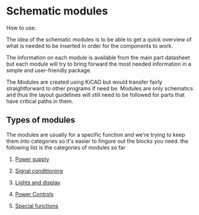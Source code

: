 # Schematic modules

How to use:

The idea of the schematic modules is to be able to get a quick overview of what is needed to be inserted in order for the components to work.

The information on each module is available from the main part datasheet but each module will try to bring forward the most needed information in a simple and user-friendly package.

The Modules are created using KiCAD but would transfer fairly straightforward to other programs if need be. Modules are only schematics and thus the layout guidelines will still need to be followed for parts that have critical paths in them.

## Types of modules

The modules are usually for a specific function and we're trying to keep them into categories so it's easier to fingure out the blocks you need. the following list is the categories of modules so far

1. [Power supply](powerSupply/powerSupply.md)

2. [Signal conditioning](signalConditioning/signalConditioning.md)

3. [Lights and display](lightsAndDisplay/lightsAndDisplay.md)

4. [Power Controls](powerControl/powerControl.md)

5. [Special functions](specialFunctions/specialFunctions.md)
